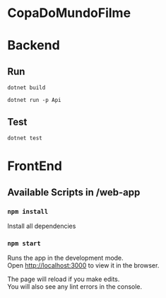 # CopaDoMundoFilme

# Backend

## Run

`dotnet build`

`dotnet run -p Api`


## Test
`dotnet test`


# FrontEnd

## Available Scripts in /web-app

### `npm install`
Install all dependencies

### `npm start`

Runs the app in the development mode.\
Open [http://localhost:3000](http://localhost:3000) to view it in the browser.

The page will reload if you make edits.\
You will also see any lint errors in the console.

